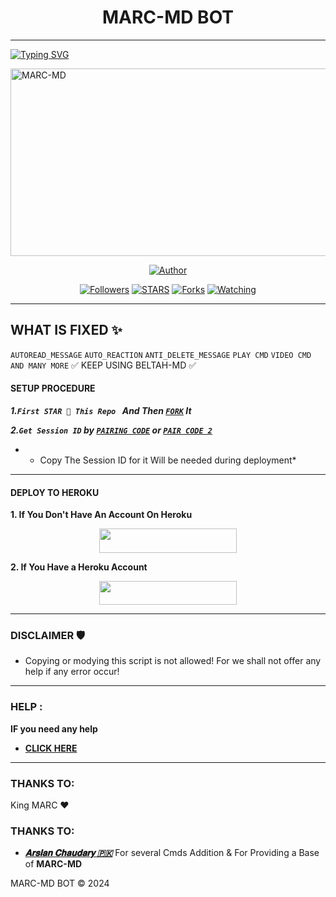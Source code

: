 <h1 align="center">MARC-MD BOT</h1>
<p align="center">  

***
  
<a href="https://git.io/typing-svg"><img src="https://readme-typing-svg.demolab.com?font=Black+Ops+One&size=50&pause=1000&color=1BAFBAFF&center=true&width=910&height=100&lines=THANKS FOR CHOOSING +MARC-MD;MULTI+DEVICE+WHATSAPP+BOT;CREATED+BY+𝐀𝐫𝐬𝐥𝐚𝐧+𝐂𝐡𝐚𝐮𝐝𝐚𝐫𝐲;RELEASED+21.11.2024" alt="Typing SVG" /></a>
  </p>
    <img alt="MARC-MD" width="700" height="300" src="https://files.catbox.moe/qt6581.jpg">
<p align="center">
<p align="center">
<a href="https://github.com/Beltahk/SCENE-MRM"><img title="Author" src="https://img.shields.io/badge/MARC-MD-black?style=for-the-badge&logo=github"></a>
<p/>
<p align="center">
<a href="https://github.com/MARC701?tab=followers"><img title="Followers" src="https://img.shields.io/github/followers/MARC701?label=Followers&style=social"></a>
<a href="https://github.com/MARC701/stargazers/"><img title="STARS" src="https://img.shields.io/github/stars/MARC701?&style=social"></a>
<a href="https://github.com/MARC701/network/members"><img title="Forks" src="https://img.shields.io/github/forks/MARC701?style=social"></a>
<a href="https://github.com/MARC701/watchers"><img title="Watching" src="https://img.shields.io/github/watchers/MARC701?label=Watching&style=social"></a>
  
***

## WHAT IS FIXED ✨ 
`AUTOREAD_MESSAGE`
`AUTO_REACTION`
`ANTI_DELETE_MESSAGE`
`PLAY CMD`
`VIDEO CMD`
`AND MANY MORE`
✅ KEEP USING BELTAH-MD ✅

#### SETUP PROCEDURE

***1.`First STAR 🌟 This Repo ` And Then [`FORK`](https://github.com/MARC701/BELTAH-MD/fork) It***

***2.`Get Session ID` by  [`PAIRING CODE`](https://bel-tah-sns.onrender.com/pair) or [`PAIR CODE 2`](https://bel-tah-sns.onrender.com/)***

* - Copy The Session ID for it Will be needed during deployment*

***

#### DEPLOY TO HEROKU 
**1. If You Don't Have An Account On Heroku**
    <br>
<p align="center"><a href="https://signup.heroku.com">
 <img src="https://img.shields.io/badge/Create%20Account%20Now-blue?style=for-the-badge&logo=heroku" width="220" height="38.45"/></a></p>

**2. If You Have a Heroku Account**
    <br>
<p align="center"><a href="https://dashboard.heroku.com/new?button-url=https%3A%2F%2Fgithub.com%2FHuaweike%2FAUTOMATIC-BOT&org=beltahteam&template=https%3A%2F%2Fgithub.com%2FHuaweike%2FAUTOMATIC-BOT"> <img src="https://img.shields.io/badge/DEPLOY%20NOW-blue?style=for-the-badge&logo=heroku" width="220" height="38.45"/></a></p>


***


### DISCLAIMER 🛡 
- Copying or modying this script is not
allowed! For we shall not offer any help if any error occur!

***
### HELP :
**IF you need any help**
- [**CLICK HERE**](https://api.whatsapp.com/send?phone=+923111977378&text=Hy_Arslan-Chaudary)


***

### THANKS TO:
King MARC ❤️
### THANKS TO:
- [***𝐀𝐫𝐬𝐥𝐚𝐧 𝐂𝐡𝐚𝐮𝐝𝐚𝐫𝐲 🇵🇰***](https://api.whatsapp.com/send?phone=+923111977378) For several Cmds Addition & For Providing a Base of **MARC-MD**






MARC-MD BOT ©️ 2024 

